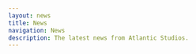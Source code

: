 ```yaml
---
layout: news
title: News
navigation: News
description: The latest news from Atlantic Studios.
---
```

